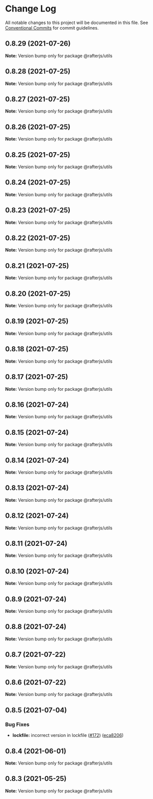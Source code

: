 # Change Log

All notable changes to this project will be documented in this file.
See [Conventional Commits](https://conventionalcommits.org) for commit guidelines.

## 0.8.29 (2021-07-26)

**Note:** Version bump only for package @rafterjs/utils





## 0.8.28 (2021-07-25)

**Note:** Version bump only for package @rafterjs/utils





## 0.8.27 (2021-07-25)

**Note:** Version bump only for package @rafterjs/utils





## 0.8.26 (2021-07-25)

**Note:** Version bump only for package @rafterjs/utils





## 0.8.25 (2021-07-25)

**Note:** Version bump only for package @rafterjs/utils





## 0.8.24 (2021-07-25)

**Note:** Version bump only for package @rafterjs/utils





## 0.8.23 (2021-07-25)

**Note:** Version bump only for package @rafterjs/utils





## 0.8.22 (2021-07-25)

**Note:** Version bump only for package @rafterjs/utils





## 0.8.21 (2021-07-25)

**Note:** Version bump only for package @rafterjs/utils





## 0.8.20 (2021-07-25)

**Note:** Version bump only for package @rafterjs/utils





## 0.8.19 (2021-07-25)

**Note:** Version bump only for package @rafterjs/utils





## 0.8.18 (2021-07-25)

**Note:** Version bump only for package @rafterjs/utils





## 0.8.17 (2021-07-25)

**Note:** Version bump only for package @rafterjs/utils





## 0.8.16 (2021-07-24)

**Note:** Version bump only for package @rafterjs/utils





## 0.8.15 (2021-07-24)

**Note:** Version bump only for package @rafterjs/utils





## 0.8.14 (2021-07-24)

**Note:** Version bump only for package @rafterjs/utils





## 0.8.13 (2021-07-24)

**Note:** Version bump only for package @rafterjs/utils





## 0.8.12 (2021-07-24)

**Note:** Version bump only for package @rafterjs/utils





## 0.8.11 (2021-07-24)

**Note:** Version bump only for package @rafterjs/utils





## 0.8.10 (2021-07-24)

**Note:** Version bump only for package @rafterjs/utils





## 0.8.9 (2021-07-24)

**Note:** Version bump only for package @rafterjs/utils





## 0.8.8 (2021-07-24)

**Note:** Version bump only for package @rafterjs/utils





## 0.8.7 (2021-07-22)

**Note:** Version bump only for package @rafterjs/utils





## 0.8.6 (2021-07-22)

**Note:** Version bump only for package @rafterjs/utils





## 0.8.5 (2021-07-04)


### Bug Fixes

* **lockfile:** incorrect version in lockfile ([#172](https://github.com/rafterjs/rafter/issues/172)) ([eca8206](https://github.com/rafterjs/rafter/commit/eca820680574c45714a5cf56560b5f41a1553fa1))





## 0.8.4 (2021-06-01)

**Note:** Version bump only for package @rafterjs/utils

## 0.8.3 (2021-05-25)

**Note:** Version bump only for package @rafterjs/utils
